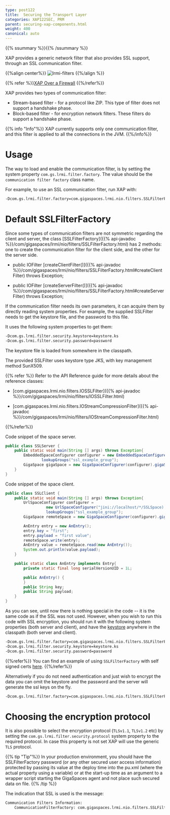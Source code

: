 ```yaml
---
type: post122
title:  Securing the Transport Layer
categories: XAP122SEC, PRM
parent: securing-xap-components.html
weight: 400
canonical: auto
---
```


{{% ssummary %}}{{% /ssummary %}}

XAP provides a generic network filter that also provides SSL support, through an SSL communication filter.

{{%align center%}}
![lrmi-filters](/attachment_files/lrmi-filters.jpg)
{{%/align  %}}

{{% refer %}}[XAP Over a Firewall]({{%currentadmurl%}}/network-over-firewall.html) {{%/refer%}}



XAP provides two types of communication filter:

- Stream-based filter - for a protocol like ZIP. This type of filter does not support a handshake phase.
- Block-based filter - for encryption network filters. These filters do support a handshake phase.

{{% info "Info"%}}
XAP currently supports only one communication filter, and this filter is applied to all the connections in the JVM.
{{%/info%}}

# Usage

The way to load and enable the communication filter, is by setting the system property `com.gs.lrmi.filter.factory`. The value should be the `communication filter factory` class name.

For example, to use an SSL communication filter, run XAP with:


```bash
-Dcom.gs.lrmi.filter.factory=com.gigaspaces.lrmi.nio.filters.SSLFilterFactory
```

# Default SSLFilterFactory



Since some types of communication filters are not symmetric regarding the client and server, the class [SSLFilterFactory]({{% api-javadoc %}}/com/gigaspaces/lrmi/nio/filters/SSLFilterFactory.html) has 2 methods: one to create the communication filter for the client side, and the other for the server side.

- public IOFilter [createClientFilter()]({{% api-javadoc %}}/com/gigaspaces/lrmi/nio/filters/SSLFilterFactory.html#createClientFilter) throws Exception;

- public IOFilter [createServerFilter()]({{% api-javadoc %}}/com/gigaspaces/lrmi/nio/filters/SSLFilterFactory.html#createServerFilter) throws Exception;

If the communication filter needs its own parameters, it can acquire them by directly reading system properties. For example, the supplied SSLFilter needs to get the keystore file, and the password to this file.

It uses the following system properties to get them:


```bash
-Dcom.gs.lrmi.filter.security.keystore=keystore.ks
-Dcom.gs.lrmi.filter.security.password=password
```

The keystore file is loaded from somewhere in the classpath.

The provided SSLFilter uses keystore type JKS, with key management method SunX509.

{{% refer %}}
Refer to the API Reference guide for more details about the reference classes:

- [com.gigaspaces.lrmi.nio.filters.IOSSLFilter]({{% api-javadoc %}}/com/gigaspaces/lrmi/nio/filters/IOSSLFilter.html)

- [com.gigaspaces.lrmi.nio.filters.IOStreamCompressionFilter]({{% api-javadoc %}}/com/gigaspaces/lrmi/nio/filters/IOStreamCompressionFilter.html)

{{%/refer%}}

Code snippet of the space server.


```java
public class SSLServer {
	public static void main(String [] args) throws Exception{
		EmbeddedSpaceConfigurer configurer = new EmbeddedSpaceConfigurer("SSLSpace").
                lookupGroups("ssl_example_group");
		GigaSpace gigaSpace = new GigaSpaceConfigurer(configurer).gigaSpace();
	}
}
```

Code snippet of the space client.


```java
public class SSLClient {
	public static void main(String [] args) throws Exception{
		UrlSpaceConfigurer configurer =
                  new UrlSpaceConfigurer("jini://localhost/*/SSLSpace).
                  lookupGroups("ssl_example_group");
		GigaSpace remoteSpace = new GigaSpaceConfigurer(configurer).gigaSpace();

		AnEntry entry = new AnEntry();
		entry.key = "first";
		entry.payload = "first value";
		remoteSpace.write(entry);
		AnEntry value = remoteSpace.read(new AnEntry());
		System.out.println(value.payload);
	}

	public static class AnEntry implements Entry{
		private static final long serialVersionUID = 1L;

		public AnEntry() {
		}
		public String key;
		public String payload;
	}
}
```

As you can see, until now there is nothing special in the code -- it is the same code as if the SSL was not used.
However, when you wish to run this code with SSL encryption, you should run it with the following system properties (both server and client), and have the [keystore](/download_files/keystore.ks) anywhere in the classpath (both server and client).


```bash
-Dcom.gs.lrmi.filter.factory=com.gigaspaces.lrmi.nio.filters.SSLFilterFactory
-Dcom.gs.lrmi.filter.security.keystore=keystore.ks
-Dcom.gs.lrmi.filter.security.password=password
```


{{%refer%}}
You can find an example of using `SSLFilterFactory` with self signed certs [here](/sbp/ssl-self-signed-cert-example.html).
{{%/refer%}}

Alternatively if you do not need authentication and just wish to encrypt the data you can omit the keystore and the password and the server will generate the ssl keys on the fly.

```bash
-Dcom.gs.lrmi.filter.factory=com.gigaspaces.lrmi.nio.filters.SSLFilterFactory
```



# Choosing the encryption protocol

It is also possible to select the encryption protocol (`TLSv1.1`, `TLSv1.2` etc) by setting the `com.gs.lrmi.filter.security.protocol` system property to the required protocol.
In case this property is not set XAP will use the generic `TLS` protocol.

{{% tip "Tip"%}}
In your production environment, you should have the SSLFilterFactory password (or any other secured user access information) protected by passing its value at the deploy time into the pu.xml (where the actual property using a variable) or at the start-up time as an argument to a wrapper script starting the GigaSpaces agent and not place such secured data on file.
{{% /tip %}}

The indication that SSL is used is the message:


```bash
Communication Filters Information:
	CommunicationFilterFactory: com.gigaspaces.lrmi.nio.filters.SSLFilterFactory
```

